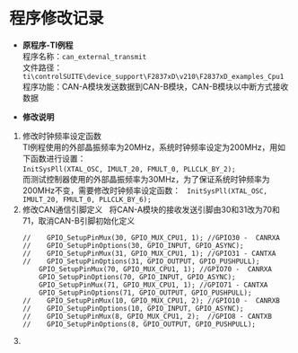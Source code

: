 # 程序修改记录  
* **原程序-TI例程**  
程序名称：`can_external_transmit`  
文件路径：`ti\controlSUITE\device_support\F2837xD\v210\F2837xD_examples_Cpu1`  
程序功能：CAN-A模块发送数据到CAN-B模块，CAN-B模块以中断方式接收数据  
  
* **修改说明**  
1. 修改时钟频率设定函数  
TI例程使用的外部晶振频率为20MHz，系统时钟频率设定为200MHz，用如下函数进行设置：  
`InitSysPll(XTAL_OSC, IMULT_20, FMULT_0, PLLCLK_BY_2);`  
而测试控制器使用的外部晶振频率为30MHz，为了保证系统时钟频率为200MHz不变，需要修改时钟频率设定函数：  
`InitSysPll(XTAL_OSC, IMULT_20, FMULT_0, PLLCLK_BY_6);`  
2. 修改CAN通信引脚定义  
将CAN-A模块的接收发送引脚由30和31改为70和71，取消CAN-B引脚初始化定义  
    ```
    //    GPIO_SetupPinMux(30, GPIO_MUX_CPU1, 1); //GPIO30 -  CANRXA
    //    GPIO_SetupPinOptions(30, GPIO_INPUT, GPIO_ASYNC);
    //    GPIO_SetupPinMux(31, GPIO_MUX_CPU1, 1); //GPIO31 - CANTXA
    //    GPIO_SetupPinOptions(31, GPIO_OUTPUT, GPIO_PUSHPULL);
        GPIO_SetupPinMux(70, GPIO_MUX_CPU1, 1); //GPIO70 -  CANRXA
        GPIO_SetupPinOptions(70, GPIO_INPUT, GPIO_ASYNC);
        GPIO_SetupPinMux(71, GPIO_MUX_CPU1, 1); //GPIO71 - CANTXA
        GPIO_SetupPinOptions(71, GPIO_OUTPUT, GPIO_PUSHPULL);
    //    GPIO_SetupPinMux(10, GPIO_MUX_CPU1, 2); //GPIO10 -  CANRXB
    //    GPIO_SetupPinOptions(10, GPIO_INPUT, GPIO_ASYNC);
    //    GPIO_SetupPinMux(8, GPIO_MUX_CPU1, 2);  //GPIO8 - CANTXB
    //    GPIO_SetupPinOptions(8, GPIO_OUTPUT, GPIO_PUSHPULL);
    ```  
3. 
